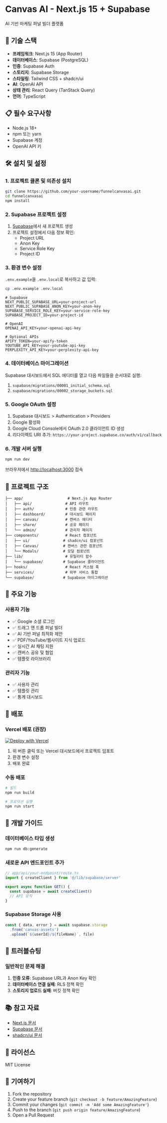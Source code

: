 # Canvas AI - Next.js 15 + Supabase

AI 기반 마케팅 퍼널 빌더 플랫폼

## 🚀 기술 스택

- **프레임워크**: Next.js 15 (App Router)
- **데이터베이스**: Supabase (PostgreSQL)
- **인증**: Supabase Auth
- **스토리지**: Supabase Storage
- **스타일링**: Tailwind CSS + shadcn/ui
- **AI**: OpenAI API
- **상태 관리**: React Query (TanStack Query)
- **언어**: TypeScript

## 📋 필수 요구사항

- Node.js 18+ 
- npm 또는 yarn
- Supabase 계정
- OpenAI API 키

## 🛠️ 설치 및 설정

### 1. 프로젝트 클론 및 의존성 설치

```bash
git clone https://github.com/your-username/funnelcanvasai.git
cd funnelcanvasai
npm install
```

### 2. Supabase 프로젝트 설정

1. [Supabase](https://supabase.com)에서 새 프로젝트 생성
2. 프로젝트 설정에서 다음 정보 확인:
   - Project URL
   - Anon Key
   - Service Role Key
   - Project ID

### 3. 환경 변수 설정

`.env.example`을 `.env.local`로 복사하고 값 입력:

```bash
cp .env.example .env.local
```

```env
# Supabase
NEXT_PUBLIC_SUPABASE_URL=your-project-url
NEXT_PUBLIC_SUPABASE_ANON_KEY=your-anon-key
SUPABASE_SERVICE_ROLE_KEY=your-service-role-key
SUPABASE_PROJECT_ID=your-project-id

# OpenAI
OPENAI_API_KEY=your-openai-api-key

# Optional APIs
APIFY_TOKEN=your-apify-token
YOUTUBE_API_KEY=your-youtube-api-key
PERPLEXITY_API_KEY=your-perplexity-api-key
```

### 4. 데이터베이스 마이그레이션

Supabase 대시보드에서 SQL 에디터를 열고 다음 파일들을 순서대로 실행:

1. `supabase/migrations/00001_initial_schema.sql`
2. `supabase/migrations/00002_storage_buckets.sql`

### 5. Google OAuth 설정

1. Supabase 대시보드 > Authentication > Providers
2. Google 활성화
3. Google Cloud Console에서 OAuth 2.0 클라이언트 ID 생성
4. 리다이렉트 URI 추가: `https://your-project.supabase.co/auth/v1/callback`

### 6. 개발 서버 실행

```bash
npm run dev
```

브라우저에서 [http://localhost:3000](http://localhost:3000) 접속

## 📁 프로젝트 구조

```
├── app/                    # Next.js App Router
│   ├── api/               # API 라우트
│   ├── auth/              # 인증 관련 라우트
│   ├── dashboard/         # 대시보드 페이지
│   ├── canvas/            # 캔버스 에디터
│   ├── share/             # 공유 페이지
│   └── admin/             # 관리자 페이지
├── components/            # React 컴포넌트
│   ├── ui/               # shadcn/ui 컴포넌트
│   ├── Canvas/           # 캔버스 관련 컴포넌트
│   └── Modals/           # 모달 컴포넌트
├── lib/                   # 유틸리티 함수
│   └── supabase/         # Supabase 클라이언트
├── hooks/                 # React 커스텀 훅
├── services/              # 외부 서비스 통합
└── supabase/             # Supabase 마이그레이션

```

## 🎯 주요 기능

### 사용자 기능
- ✅ Google 소셜 로그인
- ✅ 드래그 앤 드롭 퍼널 빌더
- ✅ AI 기반 퍼널 최적화 제안
- ✅ PDF/YouTube/웹사이트 지식 업로드
- ✅ 실시간 AI 채팅 지원
- ✅ 캔버스 공유 및 협업
- ✅ 템플릿 라이브러리

### 관리자 기능
- ✅ 사용자 관리
- ✅ 템플릿 관리
- ✅ 통계 대시보드

## 🚀 배포

### Vercel 배포 (권장)

[![Deploy with Vercel](https://vercel.com/button)](https://vercel.com/new/clone?repository-url=https://github.com/your-username/funnelcanvasai)

1. 위 버튼 클릭 또는 Vercel 대시보드에서 프로젝트 임포트
2. 환경 변수 설정
3. 배포 완료

### 수동 배포

```bash
# 빌드
npm run build

# 프로덕션 실행
npm run start
```

## 📝 개발 가이드

### 데이터베이스 타입 생성

```bash
npm run db:generate
```

### 새로운 API 엔드포인트 추가

```typescript
// app/api/your-endpoint/route.ts
import { createClient } from '@/lib/supabase/server'

export async function GET() {
  const supabase = await createClient()
  // API 로직
}
```

### Supabase Storage 사용

```typescript
const { data, error } = await supabase.storage
  .from('canvas-assets')
  .upload(`${userId}/${fileName}`, file)
```

## 🔧 트러블슈팅

### 일반적인 문제 해결

1. **인증 오류**: Supabase URL과 Anon Key 확인
2. **데이터베이스 연결 실패**: RLS 정책 확인
3. **스토리지 업로드 실패**: 버킷 정책 확인

## 📚 참고 자료

- [Next.js 문서](https://nextjs.org/docs)
- [Supabase 문서](https://supabase.com/docs)
- [shadcn/ui 문서](https://ui.shadcn.com)

## 📄 라이선스

MIT License

## 🤝 기여하기

1. Fork the repository
2. Create your feature branch (`git checkout -b feature/AmazingFeature`)
3. Commit your changes (`git commit -m 'Add some AmazingFeature'`)
4. Push to the branch (`git push origin feature/AmazingFeature`)
5. Open a Pull Request